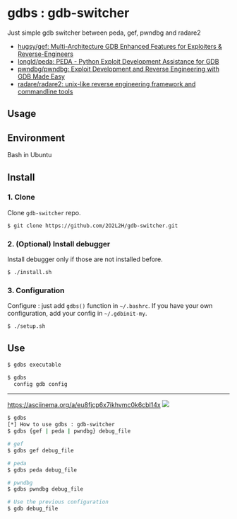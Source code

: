 # gdbs : gdb-switcher

Just simple gdb switcher between peda, gef, pwndbg and radare2

- [hugsy/gef: Multi-Architecture GDB Enhanced Features for Exploiters & Reverse-Engineers](https://github.com/hugsy/gef)
- [longld/peda: PEDA - Python Exploit Development Assistance for GDB](https://github.com/longld/peda)
- [pwndbg/pwndbg: Exploit Development and Reverse Engineering with GDB Made Easy](https://github.com/pwndbg/pwndbg)
- [radare/radare2: unix-like reverse engineering framework and commandline tools](https://github.com/radare/radare2)

## Usage


## Environment

Bash in Ubuntu

## Install

### 1. Clone

Clone `gdb-switcher` repo.

```bash
$ git clone https://github.com/2O2L2H/gdb-switcher.git
```

### 2. (Optional) Install debugger

Install debugger only if those are not installed before.

```bash
$ ./install.sh
```

### 3. Configuration

Configure : just add `gdbs()` function in `~/.bashrc`.
If you have your own configuration, add your config in `~/.gdbinit-my`.

```bash
$ ./setup.sh
```

## Use

```bash
$ gdbs executable

$ gdbs
  config gdb config
```


-------


https://asciinema.org/a/eu8fjcp6x7ikhvmc0k6cbl14x
<a href="https://asciinema.org/a/eu8fjcp6x7ikhvmc0k6cbl14x" target="_blank"><img src="https://asciinema.org/a/eu8fjcp6x7ikhvmc0k6cbl14x.png" /></a>

```bash
$ gdbs
[*] How to use gdbs : gdb-switcher
$ gdbs {gef | peda | pwndbg} debug_file

# gef
$ gdbs gef debug_file

# peda
$ gdbs peda debug_file

# pwndbg
$ gdbs pwndbg debug_file

# Use the previous configuration
$ gdb debug_file
```